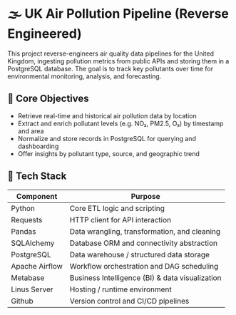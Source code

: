 # 🌫️ UK Air Pollution Pipeline (Reverse Engineered)

This project reverse-engineers air quality data pipelines for the United Kingdom, ingesting pollution metrics from public APIs and storing them in a PostgreSQL database. The goal is to track key pollutants over time for environmental monitoring, analysis, and forecasting.

## 🎯 Core Objectives

- Retrieve real-time and historical air pollution data by location
- Extract and enrich pollutant levels (e.g. NO₂, PM2.5, O₃) by timestamp and area
- Normalize and store records in PostgreSQL for querying and dashboarding
- Offer insights by pollutant type, source, and geographic trend

## 🧰 Tech Stack

| Component        | Purpose                        |
|------------------|--------------------------------|
| Python           | Core ETL logic and scripting               |
| Requests         | HTTP client for API interaction                |
| Pandas           | Data wrangling, transformation, and cleaning   |
| SQLAlchemy       | Database ORM and connectivity abstraction           |
| PostgreSQL       | Data warehouse / structured data storage               |
| Apache Airflow   |Workflow orchestration and DAG scheduling |
| Metabase       	 | Business Intelligence (BI) & data visualization |
| Linus	Server     | Hosting / runtime environment|
| Github	         |Version control and CI/CD pipelines                              |
